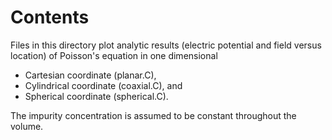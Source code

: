 # Contents

Files in this directory plot analytic results (electric potential and field
versus location) of Poisson's equation in one dimensional

- Cartesian coordinate (planar.C),
- Cylindrical coordinate (coaxial.C), and
- Spherical coordinate (spherical.C).

The impurity concentration is assumed to be constant throughout the volume.

